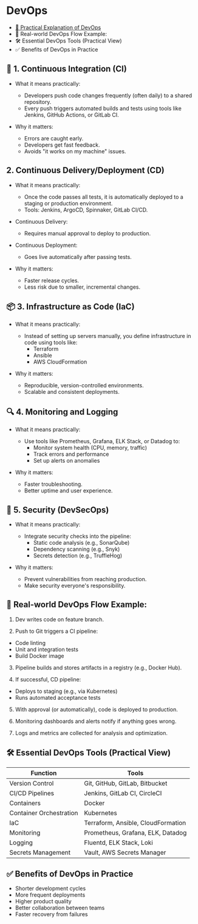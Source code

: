 # DevOps
- [🔧 Practical Explanation of DevOps](Practical-DevOps-Explanation.md)
- 👷 Real-world DevOps Flow Example:
- 🛠️ Essential DevOps Tools (Practical View)
- ✅ Benefits of DevOps in Practice


## 🔄 1. Continuous Integration (CI)
- What it means practically:
  - Developers push code changes frequently (often daily) to a shared repository.
  - Every push triggers automated builds and tests using tools like Jenkins, GitHub Actions, or GitLab CI.

- Why it matters:
  - Errors are caught early.
  - Developers get fast feedback.
  - Avoids "it works on my machine" issues.


## 2. Continuous Delivery/Deployment (CD)
- What it means practically:
  - Once the code passes all tests, it is automatically deployed to a staging or production environment.
  - Tools: Jenkins, ArgoCD, Spinnaker, GitLab CI/CD.

- Continuous Delivery:
  - Requires manual approval to deploy to production.

- Continuous Deployment:
  - Goes live automatically after passing tests.

- Why it matters:
  - Faster release cycles.
  - Less risk due to smaller, incremental changes.


## 📦 3. Infrastructure as Code (IaC)
- What it means practically:
  - Instead of setting up servers manually, you define infrastructure in code using tools like:
    - Terraform
    - Ansible
    - AWS CloudFormation

- Why it matters:
  - Reproducible, version-controlled environments.
  - Scalable and consistent deployments.


## 🔍 4. Monitoring and Logging
- What it means practically:
  - Use tools like Prometheus, Grafana, ELK Stack, or Datadog to:
    - Monitor system health (CPU, memory, traffic)
    - Track errors and performance
    - Set up alerts on anomalies

- Why it matters:
  - Faster troubleshooting.
  - Better uptime and user experience.


## 🔐 5. Security (DevSecOps)
- What it means practically:
  - Integrate security checks into the pipeline:
    - Static code analysis (e.g., SonarQube)
    - Dependency scanning (e.g., Snyk)
    - Secrets detection (e.g., TruffleHog)

- Why it matters:
  - Prevent vulnerabilities from reaching production.
  - Make security everyone's responsibility.


## 👷 Real-world DevOps Flow Example:
1. Dev writes code on feature branch.

2. Push to Git triggers a CI pipeline:
- Code linting
- Unit and integration tests
- Build Docker image

3. Pipeline builds and stores artifacts in a registry (e.g., Docker Hub).

4. If successful, CD pipeline:
- Deploys to staging (e.g., via Kubernetes)
- Runs automated acceptance tests

5. With approval (or automatically), code is deployed to production.

6. Monitoring dashboards and alerts notify if anything goes wrong.

7. Logs and metrics are collected for analysis and optimization.


## 🛠️ Essential DevOps Tools (Practical View)
| Function                | Tools                              |
| ----------------------- | ---------------------------------- |
| Version Control         | Git, GitHub, GitLab, Bitbucket     |
| CI/CD Pipelines         | Jenkins, GitLab CI, CircleCI       |
| Containers              | Docker                             |
| Container Orchestration | Kubernetes                         |
| IaC                     | Terraform, Ansible, CloudFormation |
| Monitoring              | Prometheus, Grafana, ELK, Datadog  |
| Logging                 | Fluentd, ELK Stack, Loki           |
| Secrets Management      | Vault, AWS Secrets Manager         |


## ✅ Benefits of DevOps in Practice
- Shorter development cycles
- More frequent deployments
- Higher product quality
- Better collaboration between teams
- Faster recovery from failures




































